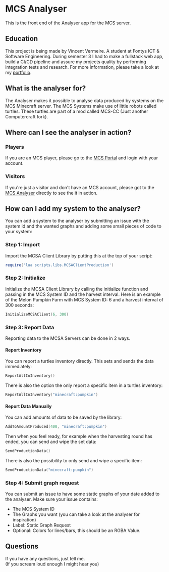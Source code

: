 # MCS Analyser
This is the front end of the Analyser app for the MCS server.

## Education
This project is being made by Vincent Vermeire. A student at Fontys ICT & Software Engineering. During semester 3 I had to make a fullstack web app, build a CI/CD pipeline and assure my projects quality by performing integration tests and research. For more information, please take a look at my [portfolio](https://github.com/crazyvinvin/Portfolio-S3).

## What is the analyser for?
The Analyser makes it possible to analyse data produced by systems on the MCS Minecraft server. The MCS Systems make use of little robots called turtles. These turtles are part of a mod called MCS-CC (Just another Computercraft fork).

## Where can I see the analyser in action?
### Players
If you are an MCS player, please go to the [MCS Portal](https://portal.mcsynergy.nl) and login with your account.

### Visitors
If you're just a visitor and don't have an MCS account, please got to the [MCS Analyser](https://analyser.mcsynergy.nl) directly to see the it in action.

## How can I add my system to the analyser?
You can add a system to the analyser by submitting an issue with the system id and the wanted graphs and adding some small pieces of code to your system: 
### Step 1: Import
Import the MCSA Client Library by putting this at the top of your script: 
``` lua
require('lua scripts.libs.MCSAClientProduction')
```

### Step 2: Initialize
Initialize the MCSA Client Library by calling the initialize function and passing in the MCS System ID and the harvest interval. Here is an example of the Melon Pumpkin Farm with MCS System ID: 6 and a harvest interval of 300 seconds:
``` lua
InitializeMCSAClient(6, 300)
```

### Step 3: Report Data
Reporting data to the MCSA Servers can be done in 2 ways.
#### Report Inventory
You can report a turtles inventory directly. This sets and sends the data immediately: 
``` lua
ReportAllInInventory()
```
There is also the option the only report a specific item in a turtles inventory:
``` lua
ReportAllInInventory("minecraft:pumpkin")
```
#### Report Data Manually
You can add amounts of data to be saved by the library: 
``` lua
AddToAmountProduced(400, "minecraft:pumpkin")
```
Then when you feel ready, for example when the harvesting round has ended, you can send and wipe the set data: 
``` lua
SendProductionData()
```
There is also the possibility to only send and wipe a specific item: 
``` lua
SendProductionData("minecraft:pumpkin")
```
### Step 4: Submit graph request
You can submit an issue to have some static graphs of your date added to the analyser. Make sure your issue contains:
- The MCS System ID
- The Graphs you want (you can take a look at the analyser for inspiration)
- Label: Static Graph Request
- Optional: Colors for lines/bars, this should be an RGBA Value.

## Questions
If you have any questions, just tell me.  
(If you scream loud enough I might hear you)

